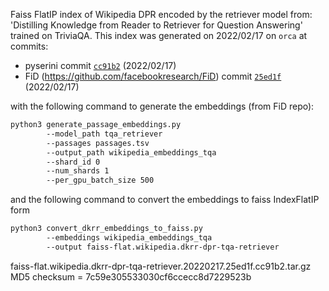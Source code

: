 Faiss FlatIP index of Wikipedia DPR encoded by the retriever model from: 'Distilling Knowledge from Reader to Retriever for Question Answering' trained on TriviaQA.
This index was generated on 2022/02/17 on `orca` at commits:

+ pyserini commit [`cc91b2`](https://github.com/castorini/pyserini/commit/cc91b22f549702068cea1283f91b31d28d127b2f) (2022/02/17)
+ FiD (https://github.com/facebookresearch/FiD) commit [`25ed1f`](https://github.com/facebookresearch/FiD/commit/25ed1ff0fe0288b80fb5e9e5de8d6346b94b8d48) (2022/02/17)

with the following command to generate the embeddings (from FiD repo):

```bash
python3 generate_passage_embeddings.py
        --model_path tqa_retriever
        --passages passages.tsv
        --output_path wikipedia_embeddings_tqa
        --shard_id 0
        --num_shards 1
        --per_gpu_batch_size 500
```

and the following command to convert the embeddings to faiss IndexFlatIP form

```bash
python3 convert_dkrr_embeddings_to_faiss.py
        --embeddings wikipedia_embeddings_tqa
        --output faiss-flat.wikipedia.dkrr-dpr-tqa-retriever
```
		
faiss-flat.wikipedia.dkrr-dpr-tqa-retriever.20220217.25ed1f.cc91b2.tar.gz MD5 checksum = 7c59e305533030cf6ccecc8d7229523b
